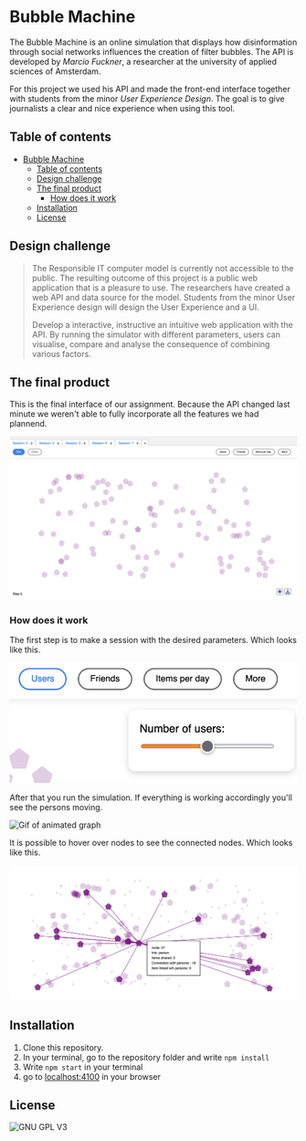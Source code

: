 # Bubble Machine

The Bubble Machine is an online simulation that displays how disinformation through social networks influences the creation of filter bubbles. The API is developed by *Marcio Fuckner*, a researcher at the university of applied sciences of Amsterdam.

For this project we used his API and made the front-end interface together with students from the minor *User Experience Design*. The goal is to give journalists a clear and nice experience when using this tool.

## Table of contents

- [Bubble Machine](#bubble-machine)
  - [Table of contents](#table-of-contents)
  - [Design challenge](#design-challenge)
  - [The final product](#the-final-product)
    - [How does it work](#how-does-it-work)
  - [Installation](#installation)
  - [License](#license)

## Design challenge

>The Responsible IT computer model is currently not accessible to the public. The resulting outcome of this project is a public web application that is a pleasure to use. The researchers have created a web API and data source for the model. Students from the minor User Experience design will design the User Experience and a UI.
>
>Develop a interactive, instructive an intuitive web application with the API. By running the simulator with different parameters, users can visualise, compare and analyse the consequence of combining various factors.

## The final product

This is the final interface of our assignment. Because the API changed last minute we weren't able to fully incorporate all the features we had plannend.

![Overview](/assets/initial.png)

### How does it work

The first step is to make a session with the desired parameters. Which looks like this.

![View with parameters](/assets/parameters.png)

After that you run the simulation. If everything is working accordingly you'll see the persons moving.

![Gif of animated graph]()

It is possible to hover over nodes to see the connected nodes. Which looks like this.

![Node hover](/assets/nodes.png)

## Installation

1. Clone this repository.
2. In your terminal, go to the repository folder and write `npm install`
3. Write `npm start` in your terminal
4. go to [localhost:4100](localhost:4100) in your browser

## License

![GNU GPL V3](https://www.gnu.org/graphics/gplv3-127x51.png)
